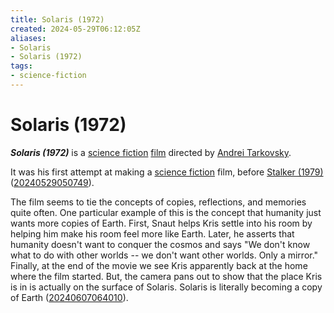 ```yaml
---
title: Solaris (1972)
created: 2024-05-29T06:12:05Z
aliases:
- Solaris
- Solaris (1972)
tags:
- science-fiction
---
```


# Solaris (1972)

_**Solaris (1972)**_ is a [science fiction](../tags/science-fiction.md) [film](../indices/films.md) directed by [Andrei Tarkovsky](andrei-tarkovsky.md).

It was his first attempt at making a [science fiction](../tags/science-fiction.md) film, before [Stalker (1979)](stalker.md) ([20240529050749](../entries/20240529050749.md)).

The film seems to tie the concepts of copies, reflections, and memories quite often. One particular example of this is the concept that humanity just wants more copies of Earth. First, Snaut helps Kris settle into his room by helping him make his room feel more like Earth. Later, he asserts that humanity doesn't want to conquer the cosmos and says "We don't know what to do with other worlds -- we don't want other worlds. Only a mirror." Finally, at the end of the movie we see Kris apparently back at the home where the film started. But, the camera pans out to show that the place Kris is in is actually on the surface of Solaris. Solaris is literally becoming a copy of Earth ([20240607064010](../entries/20240607064010.md)).
